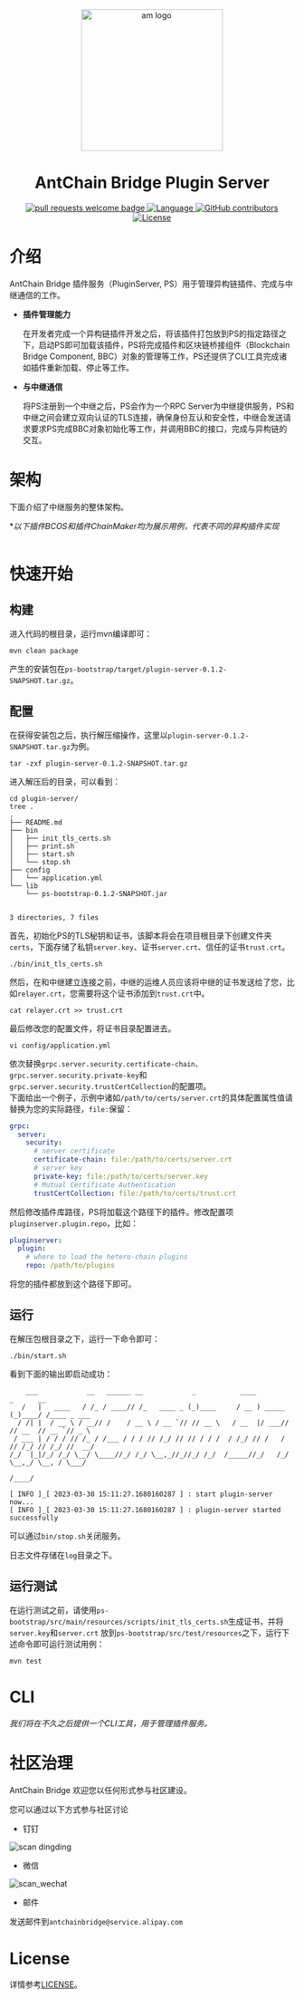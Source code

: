 <div align="center">
  <img alt="am logo" src="https://antchainbridge.oss-cn-shanghai.aliyuncs.com/antchainbridge/document/picture/antchain.png" width="250" >
  <h1 align="center">AntChain Bridge Plugin Server</h1>
  <p align="center">
    <a href="http://makeapullrequest.com">
      <img alt="pull requests welcome badge" src="https://img.shields.io/badge/PRs-welcome-brightgreen.svg?style=flat">
    </a>
    <a href="https://www.java.com">
      <img alt="Language" src="https://img.shields.io/badge/Language-Java-blue.svg?style=flat">
    </a>
    <a href="https://github.com/AntChainOpenLab/AntChainBridgePluginServer/graphs/contributors">
      <img alt="GitHub contributors" src="https://img.shields.io/github/contributors/AntChainOpenLab/AntChainBridgePluginServer">
    </a>
    <a href="https://www.apache.org/licenses/LICENSE-2.0">
      <img alt="License" src="https://img.shields.io/github/license/AntChainOpenLab/AntChainBridgePluginServer?style=flat">
    </a>
  </p>
</div>

# 介绍

AntChain Bridge 插件服务（PluginServer, PS）用于管理异构链插件、完成与中继通信的工作。

- **插件管理能力**

  在开发者完成一个异构链插件开发之后，将该插件打包放到PS的指定路径之下，启动PS即可加载该插件，PS将完成插件和区块链桥接组件（Blockchain Bridge Component, BBC）对象的管理等工作，PS还提供了CLI工具完成诸如插件重新加载、停止等工作。

- **与中继通信**

  将PS注册到一个中继之后，PS会作为一个RPC Server为中继提供服务，PS和中继之间会建立双向认证的TLS连接，确保身份互认和安全性，中继会发送请求要求PS完成BBC对象初始化等工作，并调用BBC的接口，完成与异构链的交互。

# 架构

下面介绍了中继服务的整体架构。

**以下插件BCOS和插件ChainMaker均为展示用例，代表不同的异构插件实现*

<img src="https://antchainbridge.oss-cn-shanghai.aliyuncs.com/antchainbridge/document/picture/1677744080321-3622114c-52c2-432c-9ceb-0f3d07c290e4.jpeg" style="zoom:33%;"  alt=""/>

# 快速开始

## 构建

进入代码的根目录，运行mvn编译即可：

```shell
mvn clean package
```

产生的安装包在`ps-bootstrap/target/plugin-server-0.1.2-SNAPSHOT.tar.gz`。

## 配置

在获得安装包之后，执行解压缩操作，这里以`plugin-server-0.1.2-SNAPSHOT.tar.gz`为例。

```
tar -zxf plugin-server-0.1.2-SNAPSHOT.tar.gz
```

进入解压后的目录，可以看到：

```
cd plugin-server/
tree .
.
├── README.md
├── bin
│   ├── init_tls_certs.sh
│   ├── print.sh
│   ├── start.sh
│   └── stop.sh
├── config
│   └── application.yml
└── lib
    └── ps-bootstrap-0.1.2-SNAPSHOT.jar


3 directories, 7 files
```

首先，初始化PS的TLS秘钥和证书，该脚本将会在项目根目录下创建文件夹`certs`，下面存储了私钥`server.key`、证书`server.crt`、信任的证书`trust.crt`。

```
./bin/init_tls_certs.sh
```

然后，在和中继建立连接之前，中继的运维人员应该将中继的证书发送给了您，比如`relayer.crt`，您需要将这个证书添加到`trust.crt`中。

```
cat relayer.crt >> trust.crt
```

最后修改您的配置文件，将证书目录配置进去。

```
vi config/application.yml
```

依次替换`grpc.server.security.certificate-chain`、`grpc.server.security.private-key`和`grpc.server.security.trustCertCollection`的配置项。  
下面给出一个例子，示例中诸如`/path/to/certs/server.crt`的具体配置属性值请替换为您的实际路径，`file:`保留：

```yaml
grpc:
  server:
    security:
      # server certificate
      certificate-chain: file:/path/to/certs/server.crt
      # server key
      private-key: file:/path/to/certs/server.key
      # Mutual Certificate Authentication
      trustCertCollection: file:/path/to/certs/trust.crt
```

然后修改插件库路径，PS将加载这个路径下的插件。修改配置项`pluginserver.plugin.repo`，比如：

```yaml
pluginserver:
  plugin:
    # where to load the hetero-chain plugins
    repo: /path/to/plugins
```

将您的插件都放到这个路径下即可。

## 运行

在解压包根目录之下，运行一下命令即可：

```
./bin/start.sh
```

看到下面的输出即启动成功：

```
    ___            __   ______ __            _           ____         _      __
   /   |   ____   / /_ / ____// /_   ____ _ (_)____     / __ ) _____ (_)____/ /____ _ ___
  / /| |  / __ \ / __// /    / __ \ / __ `// // __ \   / __  |/ ___// // __  // __ `// _ \
 / ___ | / / / // /_ / /___ / / / // /_/ // // / / /  / /_/ // /   / // /_/ // /_/ //  __/
/_/  |_|/_/ /_/ \__/ \____//_/ /_/ \__,_//_//_/ /_/  /_____//_/   /_/ \__,_/ \__, / \___/
                                                                            /____/        

[ INFO ]_[ 2023-03-30 15:11:27.1680160287 ] : start plugin-server now...
[ INFO ]_[ 2023-03-30 15:11:27.1680160287 ] : plugin-server started successfully
```

可以通过`bin/stop.sh`关闭服务。

日志文件存储在`log`目录之下。

## 运行测试

在运行测试之前，请使用`ps-bootstrap/src/main/resources/scripts/init_tls_certs.sh`生成证书，并将`server.key`和`server.crt` 放到`ps-bootstrap/src/test/resources`之下，运行下述命令即可运行测试用例：

```
mvn test
```

# CLI

*我们将在不久之后提供一个CLI工具，用于管理插件服务。*


# 社区治理

AntChain Bridge 欢迎您以任何形式参与社区建设。

您可以通过以下方式参与社区讨论

- 钉钉

![scan dingding](https://antchainbridge.oss-cn-shanghai.aliyuncs.com/antchainbridge/document/picture/dingding.png)

- 微信

![scan_wechat](https://antchainbridge.oss-cn-shanghai.aliyuncs.com/antchainbridge/document/picture/wechat.png)

- 邮件

发送邮件到`antchainbridge@service.alipay.com`

# License

详情参考[LICENSE](./LICENSE)。